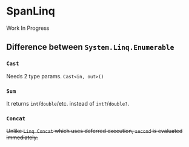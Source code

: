 # SpanLinq

Work In Progress

## Difference between `System.Linq.Enumerable`

### `Cast`

Needs 2 type params. `Cast<in, out>()`

### `Sum`

It returns `int`/`double`/etc. instead of `int?`/`double?`.

### `Concat`

~~Unlike `Linq Concat` which uses deferred execution, `second` is evaluated immediately.~~

